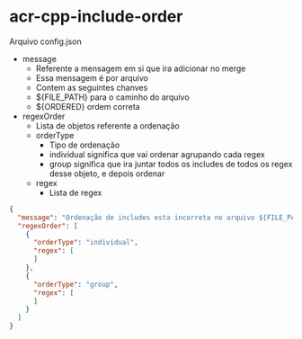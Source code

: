 # acr-cpp-include-order

Arquivo config.json

- message
    - Referente a mensagem em si que ira adicionar no merge
    - Essa mensagem é por arquivo
    - Contem as seguintes chanves
    - ${FILE_PATH} para o caminho do arquivo
    - ${ORDERED} ordem correta
- regexOrder
    - Lista de objetos referente a ordenação
    - orderType
        - Tipo de ordenação
        - individual significa que vai ordenar agrupando cada regex
        - group significa que ira juntar todos os includes de todos os regex desse objeto, e depois ordenar
    - regex
        - Lista de regex

```json
{
  "message": "Ordenação de includes esta incorreta no arquivo ${FILE_PATH}<br>Ordenação correta é:<br><br>${ORDERED}",
  "regexOrder": [
    {
      "orderType": "individual",
      "regex": [
      ]
    },
    {
      "orderType": "group",
      "regex": [
      ]
    }
  ]
}
```
